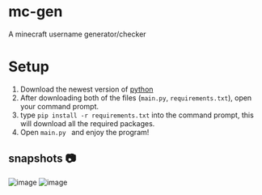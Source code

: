 # mc-gen
A minecraft username generator/checker

#  Setup

1. Download the newest version of [python](https://www.python.org/downloads/)
2. After downloading both of the files (`main.py`, `requirements.txt`), open your command prompt.
3. type  ``pip install -r requirements.txt`` into the command prompt, this will download all the required packages.
4. Open `main.py ` and enjoy the program!

## snapshots 📷

![image](https://github.com/meowistic/mc-gen/assets/126018790/6f537a57-7aa5-4740-95b4-9f3b64fc8d06)
![image](https://github.com/meowistic/mc-gen/assets/126018790/04ce9587-9668-45a3-a079-ae2ca5b6c34b)
